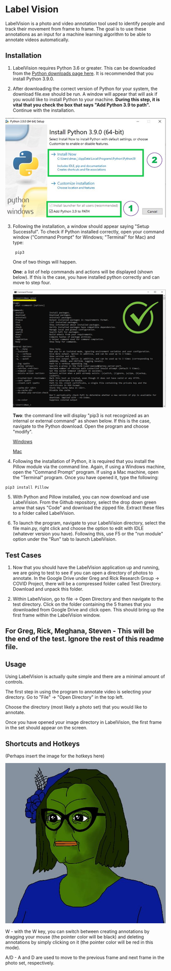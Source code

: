# Label Vision

LabelVision is a photo and video annotation tool used to identify people and track their movement from frame to frame. The goal is to use these annotations as an input for a machine learning algorithm to be able to annotate videos automatically. 

## Installation

1. LabelVision requires Python 3.6 or greater. This can be downloaded from the [Python downloads page here](https://www.python.org/downloads/). It is recommended that you install Python 3.9.0.  

2. After downloading the correct version of Python for your system, the download file.exe should be run. A window will appear that will ask if you would like to install Python to your machine. **During this step, it is vital that you check the box that says "Add Python 3.9 to path".** Continue with the installation.  

![Python Install](path.JPG)

3. Following the installation, a window should appear saying "Setup Successful". To check if Python installed correctly, open your command window ("Command Prompt" for Windows; "Terminal" for Mac) and type:  	 
	
		pip3
		
	One of two things will happen. 
	
	**One**: a list of help commands and actions will be displayed (shown below). If this is the case, you have installed python correctly and can move to step four. 
	
	![Python Installed Correctly](installgood.jpg)
	
	**Two**: the command line will display "pip3 is not recognized as an internal or external command" as shown below. If this is the case, navigate to the Python download. Open the program and choose "modify".

	[Windows](https://www.youtube.com/watch?v=i-MuSAwgwCU&ab_channel=IDGTECHtalk) 

	[Mac](https://www.youtube.com/watch?v=TgA4ObrowRg&ab_channel=AutomationStepbyStep-RaghavPal) 

4.   Following the installation of Python, it is required that you install the Pillow module via the command line. Again, if using a Windows machine, open the "Command Prompt" program. If using a Mac machine, open the "Terminal" program. Once you have opened it, type the following:
	
	pip3 install Pillow

5. With Python and Pillow installed, you can now download and use LabelVision. From the Github repository, select the drop down green arrow that says "Code" and download the zipped file. Extract these files to a folder called LabelVision.

6. To launch the program, navigate to your LabelVision directory, select the file main.py, right click and choose the option to edit with IDLE (whatever version you have). Following this, use F5 or the "run module" option under the "Run" tab to launch LabelVision. 


## Test Cases 
1. Now that you should have the LabelVision application up and running, we are going to test to see if you can open a directory of photos to annotate. In the Google Drive under Greg and Rick Research Group -> COVID Project, there will be a compressed folder called Test Directory. Download and unpack this folder.

2. Within LabelVision, go to file -> Open Directory and then navigate to the test directory. Click on the folder containing the 5 frames that you downloaded from Google Drive and click open. This should bring up the first frame within the LabelVision window. 

For Greg, Rick, Meghana, Steven - This will be the end of the test. Ignore the rest of this readme file. 
---------------------------------------------------------------------------------------------

## Usage

Using LabelVision is actually quite simple and there are a minimal amount of controls.  

The first step in using the program to annotate video is selecting your directory. Go to "File" -> "Open Directory" in the top left.  

Choose the directory (most likely a photo set) that you would like to annotate. 

Once you have opened your image directory in LabelVision, the first frame in the set should appear on the screen. 


## Shortcuts and Hotkeys

(Perhaps insert the image for the hotkeys here)

![Drag Racing](testimage.jpg)

W - with the W key, you can switch between creating annotations by dragging your mouse (the pointer color will be black) and deleting annotations by simply clicking on it (the pointer color will be red in this mode).

A/D - A and D are used to move to the previous frame and next frame in the photo set, respectively. 
